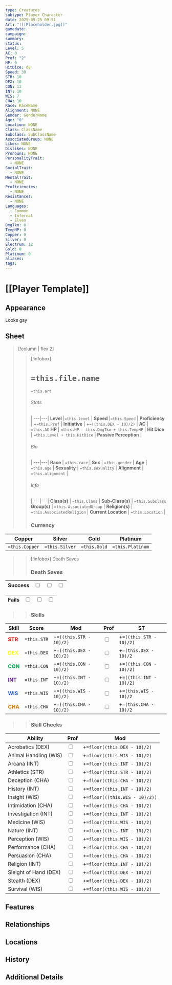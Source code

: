 ```yaml
---
type: Creatures
subtype: Player Character
date: 2025-09-25 09:51
Art: "![[Placeholder.jpg]]"
gamedate:
campaign:
summary:
status:
Level: 5
AC: 0
Prof: "2"
HP: 0
HitDice: d8
Speed: 30
STR: 10
DEX: 10
CON: 13
INT: 10
WIS: 7
CHA: 10
Race: RaceName
Alignment: NONE
Gender: GenderName
Age: "0"
Location: NONE
Class: ClassName
Subclass: SubClassName
AssociatedGroup: NONE
Likes: NONE
Dislikes: NONE
Pronouns: NONE
PersonalityTrait:
  - NONE
SocialTrait:
  - NONE
MentalTrait:
  - NONE
Proficiencies:
  - NONE
Resistances:
  - NONE
Languages:
  - Common
  - Infernal
  - Elven
DmgTkn: 0
TempHP: 0
Copper: 0
Silver: 0
Electrum: 12
Gold: 0
Platinum: 0
aliases:
tags:
---
```

# [[Player Template]]

## Appearance
Looks gay

## Sheet
>[!column | flex 2]
>> [!infobox]
>> # `=this.file.name`
>> `=this.art`
>> ###### Stats
>>  |
>> ---|---|
>> **Level** |`=this.level` |
>>  **Speed** |`=this.Speed` |
>> **Proficiency** | +`=this.Prof` |
>> **Initiative** | +`=((this.DEX - 10)/2)` |
>> **AC** | `=this.AC`
>> **HP** | `=this.HP - this.DmgTkn + this.TempHP` |
>> **Hit Dice** | `=this.Level + this.HitDice`  |
>> **Passive Perception** |
>>  
>> ###### Bio
>>   |
>> ---|---|
>> **Race** | `=this.race` |
>> **Sex** | `=this.gender` |
>> **Age** | `=this.age` |
>> **Sexuality** | `=this.sexuality` |
>> **Alignment** | `=this.alignment` |
>> ###### Info
>>   |
>> ---|---|
>> **Class(s)** | `=this.Class` |
>> **Sub-Class(s)** | `=this.Subclass`
>> **Group(s)** | `=this.AssociatedGroup` |
>> **Religion(s)** | `=this.AssociatedReligion` |
>> **Current Location** | `=this.Location` |
>>  ### Currency
| Copper         | Silver         | Gold         | Platinum         |
| -------------- | -------------- | ------------ | ---------------- |
| `=this.Copper` | `=this.Silver` | `=this.Gold` | `=this.Platinum` |
>
>> [!infobox] Death Saves
>> ### Death Saves
| Success | <input type="checkbox" unchecked>  | <input type="checkbox" unchecked> | <input type="checkbox" unchecked> | 
| ------- | --- | --------------------------------- | --------------------------------- |
>>
| Fails | <input type="checkbox" unchecked>  | <input type="checkbox" unchecked> | <input type="checkbox" unchecked> | 
| ------- | --- | --------------------------------- | --------------------------------- |
>>
>> ### Skills
| Skill | Score       | Mod                     | Prof                              | ST                                  |
| ----- | ----------- | ----------------------- | --------------------------------- | ----------------------------------- |
| <font color="#ff0000">**STR**</font>   | `=this.STR` | +`=((this.STR - 10)/2)`   | <input type="checkbox" unchecked> | +`=((this.STR - 10)/2)`               |
| <font color="#ffff00">**DEX**</font>   | `=this.DEX`  | +`=((this.DEX - 10)/2)`   | <input type="checkbox" unchecked> | +`=(this.DEX - 10)/2`               |
| <font color="#00b050">**CON**</font>   | `=this.CON` | +`=((this.CON - 10)/2)` | <input type="checkbox" unchecked>   | +`=((this.CON - 10)/2)` |
| <font color="#7030a0">**INT**</font>   | `=this.INT`          | +`=((this.INT - 10)/2)`   | <input type="checkbox" unchecked>   | +`=((this.INT - 10)/2)`   |
| <font color="#245bdb">**WIS**</font>   | `=this.WIS`          | +`=((this.WIS - 10)/2)`   | <input type="checkbox" unchecked> | +`=(this.WIS - 10)/2`               |
| <font color="#de7802">**CHA**</font>   | `=this.CHA`          | +`=((this.CHA - 10)/2)`   | <input type="checkbox" unchecked> | +`=(this.CHA - 10)/2`               |
>> ### Skill Checks
| Ability               |   Prof                            | Mod |
| --------------------- | --------------------------------- | --- |
| Acrobatics (DEX)      | <input type="checkbox" unchecked> | +`=floor((this.DEX - 10)/2)`   |
| Animal Handling (WIS) | <input type="checkbox" unchecked> | +`=floor((this.WIS - 10)/2)`  |
| Arcana (INT)          | <input type="checkbox" unchecked> | +`=floor((this.INT - 10)/2)`  |
| Athletics (STR)       | <input type="checkbox" unchecked> | +`=floor((this.STR - 10)/2)`   |
| Deception (CHA)       | <input type="checkbox" unchecked> | +`=floor((this.CHA - 10)/2)`  |
| History (INT)         | <input type="checkbox" unchecked> | +`=floor((this.INT - 10)/2)`  |
| Insight (WIS)         | <input type="checkbox" unchecked>   | +`=floor(((this.WIS - 10)/2))`  |
| Intimidation (CHA)    | <input type="checkbox" unchecked> | +`=floor((this.CHA - 10)/2)`  |
| Investigation (INT)   | <input type="checkbox" unchecked>   | +`=floor((this.INT - 10)/2)`  |
| Medicine (WIS)        | <input type="checkbox" unchecked> | +`=floor((this.WIS - 10)/2)`  |
| Nature (INT)          | <input type="checkbox" unchecked> | +`=floor((this.INT - 10)/2)`  |
| Perception (WIS)      | <input type="checkbox" unchecked>   | +`=floor((this.WIS - 10)/2)`  |
| Performance (CHA)     | <input type="checkbox" unchecked> | +`=floor((this.CHA - 10)/2)`  |
| Persuasion (CHA)      | <input type="checkbox" unchecked> | +`=floor((this.CHA - 10)/2)`  |
| Religion (INT)        | <input type="checkbox" unchecked> | +`=floor((this.INT - 10)/2)`  |
| Sleight of Hand (DEX) | <input type="checkbox" unchecked> | +`=floor((this.DEX - 10)/2)`   |
| Stealth (DEX)         | <input type="checkbox" unchecked> | +`=floor((this.DEX - 10)/2)`   |
| Survival (WIS)        | <input type="checkbox" unchecked> | +`=floor((this.WIS - 10)/2)`  |


## Features


## Relationships


## Locations


## History


## Additional Details
